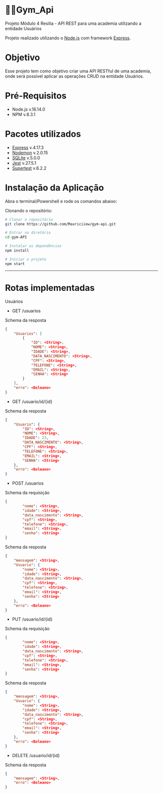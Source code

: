 # 🏋🏽**Gym_Api**

Projeto Módulo 4 Resilia - API REST para uma academia utilizando a entidade Usuários

Projeto realizado utilizando o [Node.js](https://nodejs.org/en/) com framework [Express](https://expressjs.com).

# Objetivo
Esse projeto tem como objetivo criar uma API RESTful de uma academia, onde será possível aplicar as operações CRUD na entidade Usuários.

# Pré-Requisitos

- Node.js v.16.14.0
- NPM v.8.3.1

# Pacotes utilizados

- [Express](https://expressjs.com) v.4.17.3
- [Nodemon](https://www.npmjs.com/package/nodemon) v.2.0.15
- [SQLite](https://www.npmjs.com/package/sqlite3) v.5.0.0
- [Jest](https://jestjs.io/docs/getting-started) v.27.5.1
- [Supertest](https://www.npmjs.com/package/supertest) v.6.2.2

# Instalação da Aplicação
Abra o terminal/Powershell e rode os comandos abaixo:

Clonando o repositório:

```bash
# Clonar o repositório
git clone https://github.com/Mauriciiow/gym-api.git
```

```bash
# Entrar no diretório
cd gym-API
```

```bash
# Instalar as dependências
npm install
```

```bash
# Iniciar o projeto
npm start
```
---

# Rotas implementadas

Usuários
- GET /usuarios

Schema da resposta

```json
{
	"Usuarios": [
		{
			"ID": <String>,
			"NOME": <String>,
			"IDADE": <String>,
			"DATA_NASCIMENTO": <String>,
			"CPF": <String>,
			"TELEFONE": <String>,
			"EMAIL": <String>,
			"SENHA": <String>
		}
	],
	"erro": <Boleano>
}
```


- GET /usuario/id/{id}

Schema da resposta

```json
{
	"Usuario": {
		"ID": <String>,
		"NOME": <String>,
		"IDADE": 23,
		"DATA_NASCIMENTO": <String>,
		"CPF": <String>,
		"TELEFONE": <String>,
		"EMAIL": <String>,
		"SENHA": <String>
	},
	"erro": <Boleano>
}
```

- POST /usuarios

Schema da requisição

```json
{
		"nome": <String>,
		"idade": <String>,
		"data_nascimento": <String>,
		"cpf": <String>,
		"telefone": <String>,
		"email": <String>,
		"senha": <String>
}
```

Schema da resposta

```json
{
	"mensagem": <String>,
	"Usuario": {
		"nome": <String>,
		"idade": <String>,
		"data_nascimento": <String>,
		"cpf": <String>,
		"telefone": <String>,
		"email": <String>,
		"senha": <String>
	},
	"erro": <Boleano>
}
```

- PUT /usuario/id/{id}

Schema da requisição

```json
{
		"nome": <String>,
		"idade": <String>,
		"data_nascimento": <String>,
		"cpf": <String>,
		"telefone": <String>,
		"email": <String>,
		"senha": <String>
}
```

Schema da resposta

```json
{
	"mensagem": <String>,
	"Usuario": {
		"nome": <String>,
		"idade": <String>,
		"data_nascimento": <String>,
		"cpf": <String>,
		"telefone": <String>,
		"email": <String>,
		"senha": <String>
	},
	"erro": <Boleano>
}
```

- DELETE /usuario/id/{id}

Schema da resposta

```json
{
	"mensagem": <String>,
	"erro": <Boleano>
}
```